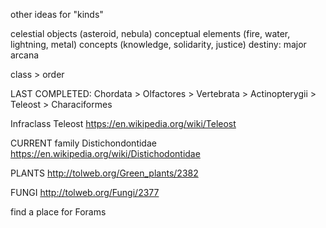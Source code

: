 other ideas for "kinds"

celestial objects (asteroid, nebula)
conceptual elements (fire, water, lightning, metal)
concepts (knowledge, solidarity, justice)
destiny: major arcana

class > order


LAST COMPLETED:
Chordata > Olfactores > Vertebrata > Actinopterygii > Teleost > Characiformes

Infraclass Teleost
https://en.wikipedia.org/wiki/Teleost

CURRENT
family Distichondontidae
https://en.wikipedia.org/wiki/Distichodontidae



PLANTS
http://tolweb.org/Green_plants/2382

FUNGI
http://tolweb.org/Fungi/2377

find a place for Forams